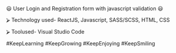 😃‍‍ User Login and Registration form with javascript validation 😃‍‍

⮚ Technology used- ReactJS, Javascript, SASS/SCSS, HTML, CSS

⮚ Toolused- Visual Studio Code

#KeepLearning #KeepGrowing #KeepEnjoying #KeepSmiling